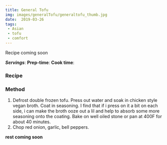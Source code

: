 ```yaml
---
title: General Tofu
img: images/generalTofu/generaltofu_thumb.jpg
date:  2019-03-26
tags:
 - Asian
 - tofu
 - comfort
---
```


Recipe coming soon

***Servings***:
**Prep-time**:
**Cook time**:

### Recipe

### Method

1. Defrost double frozen tofu. Press out water and soak in chicken style vegan
broth. Coat in seasoning. I find that if i press on it a bit on each side, i can
make the broth ooze out a lil and help to absorb some more seasoning onto the
coating. Bake on well oiled stone or pan at 400F for about 40 minutes.
2. Chop red onion, garlic, bell peppers.

<b>rest coming soon</b>




